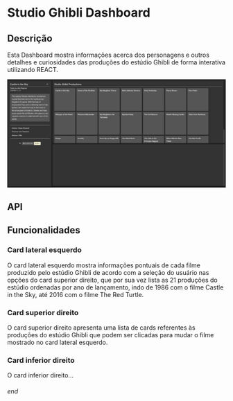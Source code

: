# Studio Ghibli Dashboard
## Descrição
<p>
	Esta Dashboard mostra informações acerca dos personagens e outros detalhes e curiosidades das produções do estúdio Ghibli de forma interativa utilizando REACT.
</p>

<img src="/src/assets/example.png"></img>

## API

## Funcionalidades
### Card lateral esquerdo
<p>
	O card lateral esquerdo mostra informações pontuais de cada filme produzido pelo estúdio Ghibli de acordo com a seleção do usuário nas opções do card superior direito, que por sua vez lista as 21 produções do estúdio ordenadas por ano de lançamento, indo de 1986 com o filme Castle in the Sky, até 2016 com o filme The Red Turtle.
</p>

### Card superior direito
<p>
	O card superior direito apresenta uma lista de cards referentes às produções do estúdio Ghibli que podem ser clicadas para mudar o filme mostrado no card lateral esquerdo.
</p>

### Card inferior direito
<p>
	O card inferior direito...
</p>

###### end
